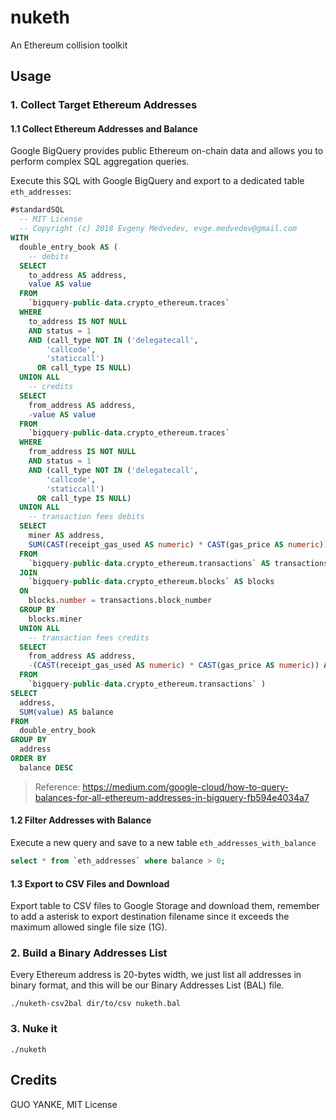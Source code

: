 # nuketh

An Ethereum collision toolkit

## Usage

### 1. Collect Target Ethereum Addresses

#### 1.1 Collect Ethereum Addresses and Balance

Google BigQuery provides public Ethereum on-chain data and allows you to perform complex SQL aggregation queries.

Execute this SQL with Google BigQuery and export to a dedicated table `eth_addresses`:

```sql
#standardSQL
  -- MIT License
  -- Copyright (c) 2018 Evgeny Medvedev, evge.medvedev@gmail.com
WITH
  double_entry_book AS (
    -- debits
  SELECT
    to_address AS address,
    value AS value
  FROM
    `bigquery-public-data.crypto_ethereum.traces`
  WHERE
    to_address IS NOT NULL
    AND status = 1
    AND (call_type NOT IN ('delegatecall',
        'callcode',
        'staticcall')
      OR call_type IS NULL)
  UNION ALL
    -- credits
  SELECT
    from_address AS address,
    -value AS value
  FROM
    `bigquery-public-data.crypto_ethereum.traces`
  WHERE
    from_address IS NOT NULL
    AND status = 1
    AND (call_type NOT IN ('delegatecall',
        'callcode',
        'staticcall')
      OR call_type IS NULL)
  UNION ALL
    -- transaction fees debits
  SELECT
    miner AS address,
    SUM(CAST(receipt_gas_used AS numeric) * CAST(gas_price AS numeric)) AS value
  FROM
    `bigquery-public-data.crypto_ethereum.transactions` AS transactions
  JOIN
    `bigquery-public-data.crypto_ethereum.blocks` AS blocks
  ON
    blocks.number = transactions.block_number
  GROUP BY
    blocks.miner
  UNION ALL
    -- transaction fees credits
  SELECT
    from_address AS address,
    -(CAST(receipt_gas_used AS numeric) * CAST(gas_price AS numeric)) AS value
  FROM
    `bigquery-public-data.crypto_ethereum.transactions` )
SELECT
  address,
  SUM(value) AS balance
FROM
  double_entry_book
GROUP BY
  address
ORDER BY
  balance DESC
```

> Reference: https://medium.com/google-cloud/how-to-query-balances-for-all-ethereum-addresses-in-bigquery-fb594e4034a7

#### 1.2 Filter Addresses with Balance

Execute a new query and save to a new table `eth_addresses_with_balance`

```sql
select * from `eth_addresses` where balance > 0;
```

#### 1.3 Export to CSV Files and Download

Export table to CSV files to Google Storage and download them, remember to add a asterisk to export destination filename since it exceeds the maximum allowed single file size (1G).

### 2. Build a Binary Addresses List

Every Ethereum address is 20-bytes width, we just list all addresses in binary format, and this will be our Binary Addresses List (BAL) file.

```shell
./nuketh-csv2bal dir/to/csv nuketh.bal
```

### 3. Nuke it

```shell
./nuketh
```

## Credits

GUO YANKE, MIT License
